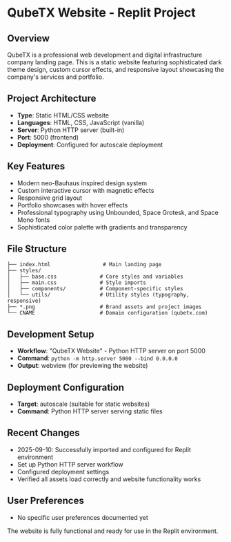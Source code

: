 # QubeTX Website - Replit Project

## Overview
QubeTX is a professional web development and digital infrastructure company landing page. This is a static website featuring sophisticated dark theme design, custom cursor effects, and responsive layout showcasing the company's services and portfolio.

## Project Architecture
- **Type**: Static HTML/CSS website
- **Languages**: HTML, CSS, JavaScript (vanilla)
- **Server**: Python HTTP server (built-in)
- **Port**: 5000 (frontend)
- **Deployment**: Configured for autoscale deployment

## Key Features
- Modern neo-Bauhaus inspired design system
- Custom interactive cursor with magnetic effects
- Responsive grid layout
- Portfolio showcases with hover effects
- Professional typography using Unbounded, Space Grotesk, and Space Mono fonts
- Sophisticated color palette with gradients and transparency

## File Structure
```
├── index.html                 # Main landing page
├── styles/
│   ├── base.css              # Core styles and variables
│   ├── main.css              # Style imports
│   ├── components/           # Component-specific styles
│   └── utils/                # Utility styles (typography, responsive)
├── *.png                     # Brand assets and project images
└── CNAME                     # Domain configuration (qubetx.com)
```

## Development Setup
- **Workflow**: "QubeTX Website" - Python HTTP server on port 5000
- **Command**: `python -m http.server 5000 --bind 0.0.0.0`
- **Output**: webview (for previewing the website)

## Deployment Configuration
- **Target**: autoscale (suitable for static websites)
- **Command**: Python HTTP server serving static files

## Recent Changes
- 2025-09-10: Successfully imported and configured for Replit environment
- Set up Python HTTP server workflow
- Configured deployment settings
- Verified all assets load correctly and website functionality works

## User Preferences
- No specific user preferences documented yet

The website is fully functional and ready for use in the Replit environment.